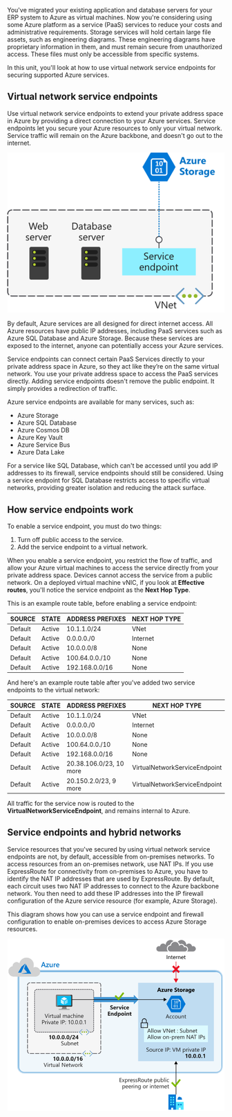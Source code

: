 You've migrated your existing application and database servers for your ERP system to Azure as virtual machines. Now you're considering using some Azure platform as a service (PaaS) services to reduce your costs and administrative requirements. Storage services will hold certain large file assets, such as engineering diagrams. These engineering diagrams have proprietary information in them, and must remain secure from unauthorized access. These files must only be accessible from specific systems.

In this unit, you'll look at how to use virtual network service endpoints for securing supported Azure services.

## Virtual network service endpoints

Use virtual network service endpoints to extend your private address space in Azure by providing a direct connection to your Azure services. Service endpoints let you secure your Azure resources to only your virtual network. Service traffic will remain on the Azure backbone, and doesn't go out to the internet.

![Diagram of a service endpoint on a private network](../media/4-service-endpoint.svg)

By default, Azure services are all designed for direct internet access. All Azure resources have public IP addresses, including PaaS services such as Azure SQL Database and Azure Storage. Because these services are exposed to the internet, anyone can potentially access your Azure services.

Service endpoints can connect certain PaaS Services directly to your private address space in Azure, so they act like they’re on the same virtual network. You use your private address space to access the PaaS services directly. Adding service endpoints doesn't remove the public endpoint. It simply provides a redirection of traffic.

Azure service endpoints are available for many services, such as:

- Azure Storage
- Azure SQL Database
- Azure Cosmos DB
- Azure Key Vault
- Azure Service Bus
- Azure Data Lake

For a service like SQL Database, which can't be accessed until you add IP addresses to its firewall, service endpoints should still be considered. Using a service endpoint for SQL Database restricts access to specific virtual networks, providing greater isolation and reducing the attack surface.

## How service endpoints work

To enable a service endpoint, you must do two things:

1. Turn off public access to the service.
1. Add the service endpoint to a virtual network.

When you enable a service endpoint, you restrict the flow of traffic, and allow your Azure virtual machines to access the service directly from your private address space. Devices cannot access the service from a public network. On a deployed virtual machine vNIC, if you look at **Effective routes**, you'll notice the service endpoint as the **Next Hop Type**.

This is an example route table, before enabling a service endpoint:

| SOURCE  | STATE   | ADDRESS PREFIXES | NEXT HOP TYPE |
|---------|---------|------------------|---------------|
| Default | Active  | 10.1.1.0/24      | VNet          |
| Default | Active  | 0.0.0.0./0       | Internet      |
| Default | Active  | 10.0.0.0/8       | None          |
| Default | Active  | 100.64.0.0./10   | None          |
| Default | Active  | 192.168.0.0/16   | None          |

And here's an example route table after you've added two service endpoints to the virtual network:

| SOURCE  | STATE  | ADDRESS PREFIXES         | NEXT HOP TYPE                 |
|---------|--------|--------------------------|-------------------------------|
| Default | Active | 10.1.1.0/24              | VNet                          |
| Default | Active | 0.0.0.0./0               | Internet                      |
| Default | Active | 10.0.0.0/8               | None                          |
| Default | Active | 100.64.0.0./10           | None                          |
| Default | Active | 192.168.0.0/16           | None                          |
| Default | Active | 20.38.106.0/23, 10 more  | VirtualNetworkServiceEndpoint |
| Default | Active | 20.150.2.0/23, 9 more    | VirtualNetworkServiceEndpoint |

All traffic for the service now is routed to the **VirtualNetworkServiceEndpoint**, and remains internal to Azure.

## Service endpoints and hybrid networks

Service resources that you've secured by using virtual network service endpoints are not, by default, accessible from on-premises networks. To access resources from an on-premises network, use NAT IPs. If you use ExpressRoute for connectivity from on-premises to Azure, you have to identify the NAT IP addresses that are used by ExpressRoute. By default, each circuit uses two NAT IP addresses to connect to the Azure backbone network. You then need to add these IP addresses into the IP firewall configuration of the Azure service resource (for example, Azure Storage).

This diagram shows how you can use a service endpoint and firewall configuration to enable on-premises devices to access Azure Storage resources.

![Diagram of a service endpoint for on-premises access to Azure resources](../media/4-service-endpoint-flow.svg)
